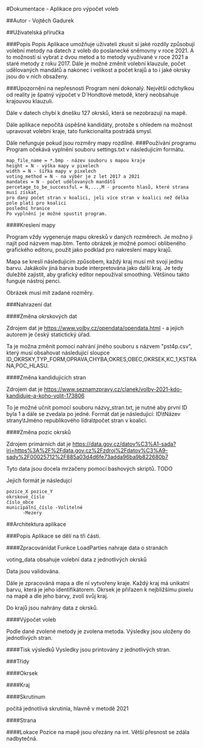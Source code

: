 #Dokumentace - Aplikace pro výpočet voleb 

##Autor - Vojtěch Gadurek 

##Uživatelská příručka 

###Popis Popis Aplikace umožňuje uživateli zkusit si jaké rozdíly způsobují volební metody na datech z voleb do poslanecké sněmovny v roce 2021. A to možností si vybrat z dvou metod a to metody využívané v roce 2021 a staré metody z roku 2017. Dále je možné změnit volební klauzule, počet udělovaných mandátů a nakonec i velikost a počet krajů a to i jaké okrsky jsou do v nich obsaženy. 

###Upozornění na nepřesnosti Program není dokonalý. Největší odchylkou od reality je špatný výpočet v D´Hondtové metodě, který neobsahuje krajouvou klauzuli.

Dále v datech chybí k dnešku 127 okrsků, která se nezobrazují na mapě.

Dále aplikace nepočítá úspěšné kandidáty, protože s ohledem na možnost upravovat volební kraje, tato funkcionalita postrádá smysl.

Dále nefunguje pokud jsou rozměry mapy rozdílné. ###Používání programu Program očekává vyplnění souboru settings.txt v následujicím formátu.

```
map_file_name = *.bmp - název souboru s mapou kraje
height = N - výška mapy v pixelech
width = N - šířka mapy v pixelech
voting_method = N - na výběr je z let 2017 a 2021
mandates = N - počet udělovaných mandátů
percetage_to_be_successful = N,...,M - procento hlasů, které strana musí získat, 
pro daný počet stran v koalici, jeli více stran v koalici než délka pole platí pro koalici
poslední hranice
Po vyplnění je možné spustit program.
```

####Kreslení mapy

Program vždy vygeneruje mapu okresků v daných rozměrech. Je možno ji najít pod názvem map.btm. Tento obrázek je možné pomocí oblibeného grafického editoru, použít jako podklad pro nakreslení mapy krajů.

Mapa se kreslí následujicím způsobem, každý kraj musí mít svojí jednu barvu. Jakákoliv jiná barva bude interpretována jako další kraj. Je tedy duležíté zajistit, aby grafický editor nepoužíval smoothing. Většinou takto funguje nástroj penci.

Obrázek musí mít zadané rozměry.

###Nahrazení dat

####Změna okrskových dat

Zdrojem dat je https://www.volby.cz/opendata/opendata.html - a jejich autorem je český statictický úřad.

Ta je možna změnit pomocí nahrání jiného souboru s názvem "pst4p.csv", který musí obsahovat následujicí sloupce ID_OKRSKY,TYP_FORM,OPRAVA,CHYBA,OKRES,OBEC,OKRSEK,KC_1,KSTRANA,POC_HLASU.

####Změna kandidujicích stran

Zdrojem dat je https://www.seznamzpravy.cz/clanek/volby-2021-kdo-kandiduje-a-koho-volit-173806

To je možné učnit pomocí souboru názvy_stran.txt, je nutné aby první ID byla 1 a dále se zvedala po jedné. Formát dat je následujicí: ID\tNázev strany\tJméno republikového lídra\tpočet stran v koalici.

####Změna pozic okrsků

Zdrojem primárních dat je https://data.gov.cz/datov%C3%A1-sada?iri=https%3A%2F%2Fdata.gov.cz%2Fzdroj%2Fdatov%C3%A9-sady%2F00025712%2F885a03d4d6fe73adda96ba9b822680b7

Tyto data jsou docela mrzačeny pomocí bashových skriptů. TODO

Jejich formát je následujcí

```
pozice_X pozice_Y
okrskové_číslo
číslo_obce
municipální_číslo -Volitelné
      -Mezery
```   
   
##Architektura aplikace 

###Popis Aplikace se dělí na tři části.

####Zpracovánídat Funkce LoadParties nahraje data o stranách

voting_data obsahuje volební data z jednotlivých okrsků

Data jsou validována.

Dále je zpracováná mapa a dle ní vytvořeny kraje. Každý kraj má unikatní barvu, která je jeho identifikátorem. Okrsek je přiřazen k nejbližšímu pixelu na mapě a dle jeho barvy, zvolí svůj kraj.

Do krajů jsou nahrány data z okrsků.

####Výpočet voleb 

Podle dané zvolené metody je zvolena metoda. Výsledky jsou uloženy do jednotlivých stran.

####Tisk výsledků Vysledky jsou printovány z jednotlivých stran.


###Třídy

####Okrsek

####Kraj

####Skrutinum

počítá jednotlivá skrutinia, hlavně v metodě 2021 

####Strana 

####Lokace Pozice na mapě jsou ořezány na int. Větší přesnost se zdála nadbytečná.
